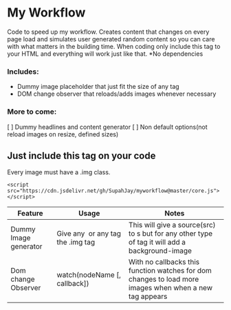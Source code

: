 # My Workflow
Code to speed up my workflow.
Creates content that changes on every page load and simulates user generated random content so you can care with what matters in the building time.
When coding only include this tag to your HTML and everything will work just like that.
*No dependencies

### Includes:
- Dummy image placeholder that just fit the size of any tag
- DOM change observer that reloads/adds images whenever necessary

### More to come:
[ ] Dummy headlines and content generator
[ ] Non default options(not reload images on resize, defined sizes)

## Just include this tag on your code
Every image must have a .img class.
```
<script src="https://cdn.jsdelivr.net/gh/SupahJay/myworkflow@master/core.js"></script>
```
 | Feature | Usage | Notes |
 | ------- | ----- | - |
 | Dummy Image generator | Give any <img> or any tag the .img tag | This will give a source(src) to <img>s but for any other type of tag it will add a background-image|
 | Dom change Observer | watch(nodeName [, callback]) | With no callbacks this function watches for dom changes to load more images when when a new tag appears|
